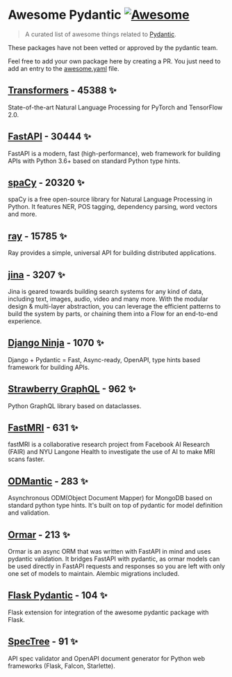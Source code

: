 # Awesome Pydantic [![Awesome](https://awesome.re/badge-flat.svg)](https://github.com/sindresorhus/awesome)

> A curated list of awesome things related to [Pydantic](https://pydantic-docs.helpmanual.io/).

These packages have not been vetted or approved by the pydantic team.

Feel free to add your own package here by creating a PR. You just need to add an entry to the [awesome.yaml](./awesome.yaml) file.



## [Transformers](https://github.com/huggingface/transformers) - 45388 ✨

State-of-the-art Natural Language Processing for PyTorch and TensorFlow 2.0.

## [FastAPI](https://github.com/tiangolo/fastapi) - 30444 ✨

FastAPI is a modern, fast (high-performance), web framework for building APIs with Python 3.6+ based on standard Python type hints.

## [spaCy](https://github.com/explosion/spaCy) - 20320 ✨

spaCy is a free open-source library for Natural Language Processing in Python. It features NER, POS tagging, dependency parsing, word vectors and more.

## [ray](https://github.com/ray-project/ray) - 15785 ✨

Ray provides a simple, universal API for building distributed applications.

## [jina](https://github.com/jina-ai/jina) - 3207 ✨

Jina is geared towards building search systems for any kind of data, including text, images, audio, video and many more. With the modular design & multi-layer abstraction, you can leverage the efficient patterns to build the system by parts, or chaining them into a Flow for an end-to-end experience.

## [Django Ninja](https://github.com/vitalik/django-ninja) - 1070 ✨

Django + Pydantic = Fast, Async-ready, OpenAPI, type hints based framework for building APIs.

## [Strawberry GraphQL](https://github.com/strawberry-graphql/strawberry) - 962 ✨

Python GraphQL library based on dataclasses.

## [FastMRI](https://github.com/facebookresearch/fastMRI) - 631 ✨

fastMRI is a collaborative research project from Facebook AI Research (FAIR) and NYU Langone Health to investigate the use of AI to make MRI scans faster.

## [ODMantic](https://github.com/art049/odmantic) - 283 ✨

Asynchronous ODM(Object Document Mapper) for MongoDB based on standard python type hints. It's built on top of pydantic for model definition and validation.

## [Ormar](https://github.com/collerek/ormar) - 213 ✨

Ormar is an async ORM that was written with FastAPI in mind and uses pydantic validation. It bridges FastAPI with pydantic, as ormar models can be used directly in FastAPI requests and responses so you are left with only one set of models to maintain. Alembic migrations included.

## [Flask Pydantic](https://github.com/bauerji/flask_pydantic) - 104 ✨

Flask extension for integration of the awesome pydantic package with Flask.

## [SpecTree](https://github.com/0b01001001/spectree) - 91 ✨

API spec validator and OpenAPI document generator for Python web frameworks (Flask, Falcon, Starlette).
